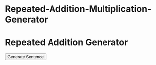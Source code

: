 # Repeated-Addition-Multiplication-Generator<!DOCTYPE html>
<html lang="en">
<head>
    <meta charset="UTF-8">
    <meta name="viewport" content="width=device-width, initial-scale=1.0">
    <title>Repeated Addition Generator</title>
    <link rel="stylesheet" href="styles.css">
</head>
<body>
    <div class="container">
        <h1>Repeated Addition Generator</h1>
        <button id="generate">Generate Sentence</button>
        <button id="reveal" style="display:none;">Reveal Answer</button>
        <p id="addition-sentence"></p>
        <p id="multiplication-equation"></p>
    </div>
    <script src="script.js"></script>
</body>
</html>
